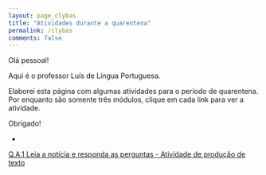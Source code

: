 ```yaml
---
layout: page_clybas
title: "Atividades durante a quarentena"
permalink: /clybas
comments: false
---
```


Olá pessoal!

Aqui é o professor Luís de Língua Portuguesa.

Elaborei esta página com algumas atividades para o período de quarentena. Por enquanto são somente três módulos, clique em cada link para ver a atividade.

Obrigado!

-

[Q.A.1 Leia a notícia e responda as perguntas - Atividade de produção de texto](clybas_quarentena)
